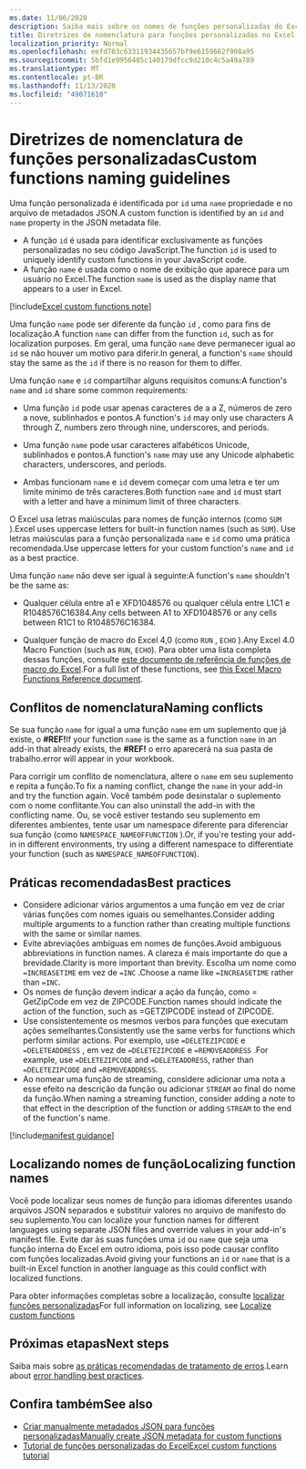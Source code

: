 ```yaml
---
ms.date: 11/06/2020
description: Saiba mais sobre os nomes de funções personalizadas do Excel e evite armadilhas comuns de nomeação.
title: Diretrizes de nomenclatura para funções personalizadas no Excel
localization_priority: Normal
ms.openlocfilehash: eefd703c63311934435657bf9e6159662f908a95
ms.sourcegitcommit: 5bfd1e9956485c140179dfcc9d210c4c5a49a789
ms.translationtype: MT
ms.contentlocale: pt-BR
ms.lasthandoff: 11/13/2020
ms.locfileid: "49071610"
---
```

# <a name="custom-functions-naming-guidelines"></a><span data-ttu-id="c7d51-103">Diretrizes de nomenclatura de funções personalizadas</span><span class="sxs-lookup"><span data-stu-id="c7d51-103">Custom functions naming guidelines</span></span>

<span data-ttu-id="c7d51-104">Uma função personalizada é identificada por `id` uma `name` propriedade e no arquivo de metadados JSON.</span><span class="sxs-lookup"><span data-stu-id="c7d51-104">A custom function is identified by an `id` and `name` property in the JSON metadata file.</span></span>

- <span data-ttu-id="c7d51-105">A função `id` é usada para identificar exclusivamente as funções personalizadas no seu código JavaScript.</span><span class="sxs-lookup"><span data-stu-id="c7d51-105">The function `id` is used to uniquely identify custom functions in your JavaScript code.</span></span>
- <span data-ttu-id="c7d51-106">A função `name` é usada como o nome de exibição que aparece para um usuário no Excel.</span><span class="sxs-lookup"><span data-stu-id="c7d51-106">The function `name` is used as the display name that appears to a user in Excel.</span></span>

[!include[Excel custom functions note](../includes/excel-custom-functions-note.md)]

<span data-ttu-id="c7d51-107">Uma função `name` pode ser diferente da função `id` , como para fins de localização.</span><span class="sxs-lookup"><span data-stu-id="c7d51-107">A function `name` can differ from the function `id`, such as for localization purposes.</span></span> <span data-ttu-id="c7d51-108">Em geral, uma função `name` deve permanecer igual ao `id` se não houver um motivo para diferir.</span><span class="sxs-lookup"><span data-stu-id="c7d51-108">In general, a function's `name` should stay the same as the `id` if there is no reason for them to differ.</span></span>

<span data-ttu-id="c7d51-109">Uma função `name` e `id` compartilhar alguns requisitos comuns:</span><span class="sxs-lookup"><span data-stu-id="c7d51-109">A function's `name` and `id` share some common requirements:</span></span>

- <span data-ttu-id="c7d51-110">Uma função `id` pode usar apenas caracteres de a a Z, números de zero a nove, sublinhados e pontos.</span><span class="sxs-lookup"><span data-stu-id="c7d51-110">A function's `id` may only use characters A through Z, numbers zero through nine, underscores, and periods.</span></span>

- <span data-ttu-id="c7d51-111">Uma função `name` pode usar caracteres alfabéticos Unicode, sublinhados e pontos.</span><span class="sxs-lookup"><span data-stu-id="c7d51-111">A function's `name` may use any Unicode alphabetic characters, underscores, and periods.</span></span>

- <span data-ttu-id="c7d51-112">Ambas funcionam `name` e `id` devem começar com uma letra e ter um limite mínimo de três caracteres.</span><span class="sxs-lookup"><span data-stu-id="c7d51-112">Both function `name` and `id` must start with a letter and have a minimum limit of three characters.</span></span>

<span data-ttu-id="c7d51-113">O Excel usa letras maiúsculas para nomes de função internos (como `SUM` ).</span><span class="sxs-lookup"><span data-stu-id="c7d51-113">Excel uses uppercase letters for built-in function names (such as `SUM`).</span></span> <span data-ttu-id="c7d51-114">Use letras maiúsculas para a função personalizada `name` e `id` como uma prática recomendada.</span><span class="sxs-lookup"><span data-stu-id="c7d51-114">Use uppercase letters for your custom function's `name` and `id` as a best practice.</span></span>

<span data-ttu-id="c7d51-115">Uma função `name` não deve ser igual à seguinte:</span><span class="sxs-lookup"><span data-stu-id="c7d51-115">A function's `name` shouldn't be the same as:</span></span>

- <span data-ttu-id="c7d51-116">Qualquer célula entre a1 e XFD1048576 ou qualquer célula entre L1C1 e R1048576C16384.</span><span class="sxs-lookup"><span data-stu-id="c7d51-116">Any cells between A1 to XFD1048576 or any cells between R1C1 to R1048576C16384.</span></span>

- <span data-ttu-id="c7d51-117">Qualquer função de macro do Excel 4,0 (como `RUN` , `ECHO` ).</span><span class="sxs-lookup"><span data-stu-id="c7d51-117">Any Excel 4.0 Macro Function (such as `RUN`, `ECHO`).</span></span>  <span data-ttu-id="c7d51-118">Para obter uma lista completa dessas funções, consulte [este documento de referência de funções de macro do Excel](https://d13ot9o61jdzpp.cloudfront.net/files/Excel%204.0%20Macro%20Functions%20Reference.pdf).</span><span class="sxs-lookup"><span data-stu-id="c7d51-118">For a full list of these functions, see [this Excel Macro Functions Reference document](https://d13ot9o61jdzpp.cloudfront.net/files/Excel%204.0%20Macro%20Functions%20Reference.pdf).</span></span>

## <a name="naming-conflicts"></a><span data-ttu-id="c7d51-119">Conflitos de nomenclatura</span><span class="sxs-lookup"><span data-stu-id="c7d51-119">Naming conflicts</span></span>

<span data-ttu-id="c7d51-120">Se sua função `name` for igual a uma função `name` em um suplemento que já existe, o **#REF!**</span><span class="sxs-lookup"><span data-stu-id="c7d51-120">If your function `name` is the same as a function `name` in an add-in that already exists, the **#REF!**</span></span> <span data-ttu-id="c7d51-121">o erro aparecerá na sua pasta de trabalho.</span><span class="sxs-lookup"><span data-stu-id="c7d51-121">error will appear in your workbook.</span></span>

<span data-ttu-id="c7d51-122">Para corrigir um conflito de nomenclatura, altere o `name` em seu suplemento e repita a função.</span><span class="sxs-lookup"><span data-stu-id="c7d51-122">To fix a naming conflict, change the `name` in your add-in and try the function again.</span></span> <span data-ttu-id="c7d51-123">Você também pode desinstalar o suplemento com o nome conflitante.</span><span class="sxs-lookup"><span data-stu-id="c7d51-123">You can also uninstall the add-in with the conflicting name.</span></span> <span data-ttu-id="c7d51-124">Ou, se você estiver testando seu suplemento em diferentes ambientes, tente usar um namespace diferente para diferenciar sua função (como `NAMESPACE_NAMEOFFUNCTION` ).</span><span class="sxs-lookup"><span data-stu-id="c7d51-124">Or, if you're testing your add-in in different environments, try using a different namespace to differentiate your function (such as `NAMESPACE_NAMEOFFUNCTION`).</span></span>

## <a name="best-practices"></a><span data-ttu-id="c7d51-125">Práticas recomendadas</span><span class="sxs-lookup"><span data-stu-id="c7d51-125">Best practices</span></span>

- <span data-ttu-id="c7d51-126">Considere adicionar vários argumentos a uma função em vez de criar várias funções com nomes iguais ou semelhantes.</span><span class="sxs-lookup"><span data-stu-id="c7d51-126">Consider adding multiple arguments to a function rather than creating multiple functions with the same or similar names.</span></span>
- <span data-ttu-id="c7d51-127">Evite abreviações ambíguas em nomes de funções.</span><span class="sxs-lookup"><span data-stu-id="c7d51-127">Avoid ambiguous abbreviations in function names.</span></span> <span data-ttu-id="c7d51-128">A clareza é mais importante do que a brevidade.</span><span class="sxs-lookup"><span data-stu-id="c7d51-128">Clarity is more important than brevity.</span></span> <span data-ttu-id="c7d51-129">Escolha um nome como `=INCREASETIME` em vez de `=INC` .</span><span class="sxs-lookup"><span data-stu-id="c7d51-129">Choose a name like `=INCREASETIME` rather than `=INC`.</span></span>
- <span data-ttu-id="c7d51-130">Os nomes de função devem indicar a ação da função, como = GetZipCode em vez de ZIPCODE.</span><span class="sxs-lookup"><span data-stu-id="c7d51-130">Function names should indicate the action of the function, such as =GETZIPCODE instead of ZIPCODE.</span></span>
- <span data-ttu-id="c7d51-131">Use consistentemente os mesmos verbos para funções que executam ações semelhantes.</span><span class="sxs-lookup"><span data-stu-id="c7d51-131">Consistently use the same verbs for functions which perform similar actions.</span></span> <span data-ttu-id="c7d51-132">Por exemplo, use `=DELETEZIPCODE` e `=DELETEADDRESS` , em vez de `=DELETEZIPCODE` e `=REMOVEADDRESS` .</span><span class="sxs-lookup"><span data-stu-id="c7d51-132">For example, use `=DELETEZIPCODE` and `=DELETEADDRESS`, rather than `=DELETEZIPCODE` and `=REMOVEADDRESS`.</span></span>
- <span data-ttu-id="c7d51-133">Ao nomear uma função de streaming, considere adicionar uma nota a esse efeito na descrição da função ou adicionar `STREAM` ao final do nome da função.</span><span class="sxs-lookup"><span data-stu-id="c7d51-133">When naming a streaming function, consider adding a note to that effect in the description of the function or adding `STREAM` to the end of the function's name.</span></span>

[!include[manifest guidance](../includes/manifest-guidance.md)]

## <a name="localizing-function-names"></a><span data-ttu-id="c7d51-134">Localizando nomes de função</span><span class="sxs-lookup"><span data-stu-id="c7d51-134">Localizing function names</span></span>

<span data-ttu-id="c7d51-135">Você pode localizar seus nomes de função para idiomas diferentes usando arquivos JSON separados e substituir valores no arquivo de manifesto do seu suplemento.</span><span class="sxs-lookup"><span data-stu-id="c7d51-135">You can localize your function names for different languages using separate JSON files and override values in your add-in's manifest file.</span></span> <span data-ttu-id="c7d51-136">Evite dar às suas funções uma `id` ou `name` que seja uma função interna do Excel em outro idioma, pois isso pode causar conflito com funções localizadas.</span><span class="sxs-lookup"><span data-stu-id="c7d51-136">Avoid giving your functions an `id` or `name` that is a built-in Excel function in another language as this could conflict with localized functions.</span></span>

<span data-ttu-id="c7d51-137">Para obter informações completas sobre a localização, consulte [localizar funções personalizadas](custom-functions-localize.md)</span><span class="sxs-lookup"><span data-stu-id="c7d51-137">For full information on localizing, see [Localize custom functions](custom-functions-localize.md)</span></span>

## <a name="next-steps"></a><span data-ttu-id="c7d51-138">Próximas etapas</span><span class="sxs-lookup"><span data-stu-id="c7d51-138">Next steps</span></span>
<span data-ttu-id="c7d51-139">Saiba mais sobre [as práticas recomendadas de tratamento de erros](custom-functions-errors.md).</span><span class="sxs-lookup"><span data-stu-id="c7d51-139">Learn about [error handling best practices](custom-functions-errors.md).</span></span>

## <a name="see-also"></a><span data-ttu-id="c7d51-140">Confira também</span><span class="sxs-lookup"><span data-stu-id="c7d51-140">See also</span></span>

* [<span data-ttu-id="c7d51-141">Criar manualmente metadados JSON para funções personalizadas</span><span class="sxs-lookup"><span data-stu-id="c7d51-141">Manually create JSON metadata for custom functions</span></span>](custom-functions-json.md)
* [<span data-ttu-id="c7d51-142">Tutorial de funções personalizadas do Excel</span><span class="sxs-lookup"><span data-stu-id="c7d51-142">Excel custom functions tutorial</span></span>](../tutorials/excel-tutorial-create-custom-functions.md)
